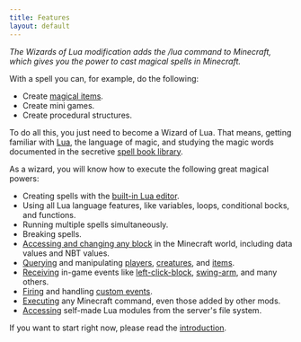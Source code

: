 ```yaml
---
title: Features
layout: default
---
```

*The Wizards of Lua modification adds the /lua command to Minecraft, which
gives you the power to cast magical spells in Minecraft.*

With a spell you can, for example, do the following:

* Create [magical items](/examples/rocket-thrower).
* Create mini games.
* Create procedural structures.

To do all this, you just need to become a Wizard of Lua.
That means, getting familiar with [Lua](http://www.lua.org), the language of magic,
and studying the magic words documented in the secretive [spell book library](/spellbooklibrary).

As a wizard, you will know how to execute the following great magical powers:

* Creating spells with the [built-in Lua editor](/introduction.html#Editor).
* Using all Lua language features, like variables, loops, conditional bocks, and functions.
* Running multiple spells simultaneously.
* Breaking spells.
* [Accessing and changing any block](/modules/Blocks) in the Minecraft world, including data values and NBT values.
* [Querying](/modules/Entities) and manipulating [players](/modules/Player), [creatures](/modules/Entity), and [items](/modules/Items).
* [Receiving](/modules/Events/#collect) in-game events like [left-click-block](/modules/LeftClickBlockEvent), [swing-arm](/modules/SwingArmEvent), and many others.
* [Firing](/modules/Events/#fire) and handling [custom events](/modules/CustomEvent).
* [Executing](/modules/Spell/#execute) any Minecraft command, even those added by other mods.
* [Accessing](/tutorials/importing_lua_files/) self-made Lua modules from the server's file system.

If you want to start right now, please read the [introduction](/introduction).
